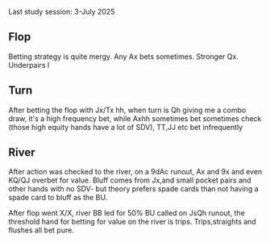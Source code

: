 Last study session: 3-July 2025

## Flop

Betting strategy is quite mergy. Any Ax bets sometimes. Stronger Qx. Underpairs l

## Turn

After betting the flop with Jx/Tx hh, when turn is Qh giving me a combo draw, it's a high frequency bet, while Axhh sometimes bet sometimes check (those high equity hands have a lot of SDV), TT,JJ etc bet infrequently

## River

After action was checked to the river, on a 9dAc runout, Ax and 9x and even KQ/QJ overbet for value. 
Bluff comes from Jx,and small pocket pairs and other hands with no SDV- but theory prefers spade cards than not having a spade card to bluff as the BU.

After flop went X/X, river BB led for 50% BU called on JsQh runout, the threshold hand for betting for value on the river is trips. Trips,straights and flushes all bet pure.
